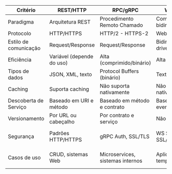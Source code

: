 | Critério              | REST/HTTP                 | RPC/gRPC                       | Web Socket                  | GraphQL                        |
|-----------------------|---------------------------|--------------------------------|-----------------------------|--------------------------------|
| Paradigma             | Arquitetura REST          | Procedimento Remoto Chamado    | Comunicação bidirecional    | Consulta de dados flexível     |
| Protocolo             | HTTP/HTTPS                | HTTP/2 - HTTPS-2               | WebSocket                   | HTTP/HTTPS                     |
| Estilo de comunicação | Request/Response          | Request/Response               | Bidirecional/Event-driven   | Request/Response               |
| Eficiência            | Variável (depende do uso) | Alta (comprimido/binário)      | Alta (binário)              | Variável (depende do uso)      |
| Tipos de dados        | JSON, XML, texto          | Protocol Buffers (binário)     | Texto, binário              | JSON                           |
| Caching               | Suporta caching           | Não suporta nativamente        | Não suporta nativamente     | Não suporta nativamente        |
| Descoberta de Serviço | Baseado em URI e método   | Baseado em método e contrato   | Baseado em eventos          | Baseado em tipos e campos      |
| Versionamento         | Por URL ou cabeçalho      | Por contrato e serviço         | Não padronizado             | Por tipos e campos             |
| Segurança             | Padrões HTTP/HTTPS        | gRPC Auth, SSL/TLS             | WS Security, SSL/TLS        | Padrões HTTP/HTTPS, JWT        |
| Casos de uso          | CRUD, sistemas Web        | Microservices, sistemas internos | Aplicações em tempo real, chat | API pública, integrações flexíveis |
